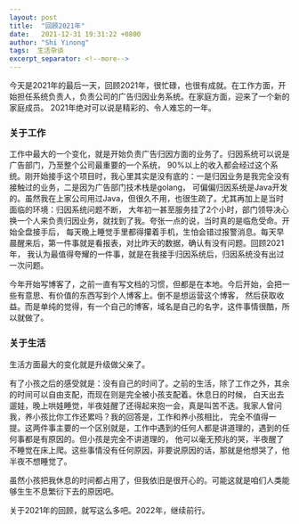 ```yaml
---
layout: post 
title:  "回顾2021年"
date:   2021-12-31 19:31:22 +0800 
author: "Shi Yinong"
tags:  生活杂谈
excerpt_separator: <!--more-->
---
```

今天是2021年的最后一天，回顾2021年，很忙碌，也很有成就。在工作方面，开始担任系统负责人，负责公司的广告归因业务系统。在家庭方面，迎来了一个新的家庭成员。
2021年绝对可以说是精彩的、令人难忘的一年。
<!--more-->
### 关于工作

工作中最大的一个变化，就是开始负责广告归因方面的业务了。归因系统可以说是广告部门，乃至整个公司最重要的一个系统，
90%以上的收入都会经过这个系统。刚开始接手这个项目时，我心里其实是没有底的：一是归因业务是我完全没有接触过的业务，二是因为广告部门技术栈是golang，
可偏偏归因系统是Java开发的。虽然我在上家公司用过Java，但很久不用，也很生疏了。尤其再加上是当时面临的环境：归因系统问题不断，
大年初一甚至服务挂了2个小时，部门领导决心换一个人来负责归因业务，就找到了我。夸张一点的说，当时真的是临危受命。开始全盘接手后，
每天晚上睡觉手里都得攥着手机，生怕会错过报警消息。每天早晨醒来后，第一件事就是看报表，对比昨天的数据，确认有没有问题。回顾2021年，
我认为最值得夸耀的一件事，就是在我接手归因系统后，归因系统没有出过一次问题。

今年开始写博客了，之前一直有写文档的习惯，但都是在本地。今后开始，会把一些有意思、有价值的东西写到个人博客上。倒不是想运营这个博客，
然后获取收益。而是单纯的觉得，有一个自己的博客，域名是自己的名字，这件事情很酷，所以就做了。

### 关于生活

生活方面最大的变化就是升级做父亲了。

有了小孩之后的感受就是：没有自己的时间了。之前的生活，除了工作之外，其余的时间可以自由支配，而现在则是完全被小孩支配着。休息日的时候，
白天出去遛娃，晚上哄娃睡觉，半夜娃醒了还得起来抱一会，真是叫苦不迭。我家人曾问我，养小孩比你工作还累吗？我的回答是，工作和养小孩相比，
完全不值得一提。这两件事主要的一个区别就是，工作中遇到的任何人都是讲道理的，遇到的任何事都是有原因的。但小孩是完全不讲道理的，
他可以毫无预兆的哭，半夜醒了不睡觉在床上爬。这些事情没有任何原因，非要说原因的话，那就是他想哭了，他半夜不想睡觉了。

虽然小孩把我休息的时间都占用了，但我依旧是很开心的。可能这就是咱们人类能够生生不息繁衍下去的原因吧。

关于2021年的回顾，就写这么多吧。2022年，继续前行。